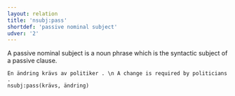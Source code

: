 ```yaml
---
layout: relation
title: 'nsubj:pass'
shortdef: 'passive nominal subject'
udver: '2'
---
```


A passive nominal subject is a noun phrase which is the syntactic
subject of a passive clause.

~~~ sdparse
En ändring krävs av politiker . \n A change is required by politicians .
nsubj:pass(krävs, ändring)
~~~
